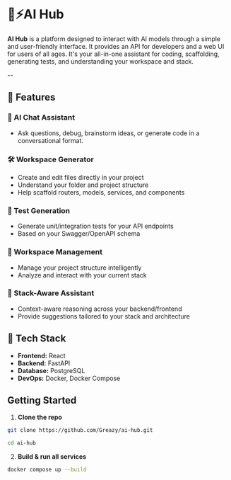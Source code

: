 # 🧠⚡AI Hub 

**AI Hub** is a platform designed to interact with AI models through a simple and user-friendly interface. It provides an API for developers and a web UI for users of all ages. It's your all-in-one assistant for coding, scaffolding, generating tests, and understanding your workspace and stack.

--


## 🚀 Features

### 🤖 AI Chat Assistant
- Ask questions, debug, brainstorm ideas, or generate code in a conversational format.

### 🛠️ Workspace Generator
- Create and edit files directly in your project
- Understand your folder and project structure
- Help scaffold routers, models, services, and components

### 🧪 Test Generation
- Generate unit/integration tests for your API endpoints
- Based on your Swagger/OpenAPI schema

### 📂 Workspace Management
- Manage your project structure intelligently
- Analyze and interact with your current stack

### 🧠 Stack-Aware Assistant
- Context-aware reasoning across your backend/frontend
- Provide suggestions tailored to your stack and architecture

## 🔧 Tech Stack

- **Frontend:** React
- **Backend:** FastAPI
- **Database:** PostgreSQL
- **DevOps:** Docker, Docker Compose

## Getting Started

1. **Clone the repo**
```bash
git clone https://github.com/Greazy/ai-hub.git
```
```bash
cd ai-hub
```
2. **Build & run all services**
```bash
docker compose up --build
```